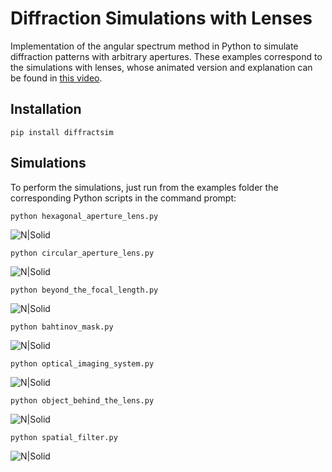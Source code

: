 # Diffraction Simulations with Lenses

Implementation of the angular spectrum method in Python to simulate diffraction patterns with arbitrary apertures.
These examples correspond to the simulations with lenses, whose animated version and explanation can be found in [this video](https://www.youtube.com/watch?v=G4J4PV6tqH0).

## Installation

```
pip install diffractsim
```
## Simulations

To perform the simulations, just run from the examples folder the corresponding Python scripts in the command prompt:


```
python hexagonal_aperture_lens.py
```

![N|Solid](/images/hexagon_with_lens.png)

```
python circular_aperture_lens.py
```

![N|Solid](/images/circular_aperture_lens.png)

```
python beyond_the_focal_length.py
```

![N|Solid](/images/beyond_the_focal_length.png)

```
python bahtinov_mask.py
```

![N|Solid](/images/bahtinov_mask.png)

```
python optical_imaging_system.py
```

![N|Solid](/images/optical_imaging_system.png)

```
python object_behind_the_lens.py
```

![N|Solid](/images/object_behind_the_lens.png)

```
python spatial_filter.py
```

![N|Solid](/images/spatial_filter.png)